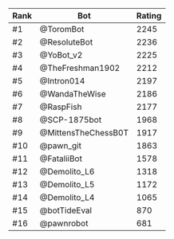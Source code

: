 Rank|Bot|Rating
---|---|---
#1|@ToromBot|2245
#2|@ResoluteBot|2236
#3|@YoBot_v2|2225
#4|@TheFreshman1902|2212
#5|@Intron014|2197
#6|@WandaTheWise|2186
#7|@RaspFish|2177
#8|@SCP-1875bot|1968
#9|@MittensTheChessB0T|1917
#10|@pawn_git|1863
#11|@FataliiBot|1578
#12|@Demolito_L6|1318
#13|@Demolito_L5|1172
#14|@Demolito_L4|1065
#15|@botTideEval|870
#16|@pawnrobot|681
